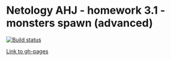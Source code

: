 # Netology AHJ - homework 3.1 - monsters spawn (advanced) 

[![Build status](https://ci.appveyor.com/api/projects/status/93evm084qaror62n/branch/main?svg=true)](https://ci.appveyor.com/project/Alexey57575/ahj-hw3-1/branch/main)

[Link to gh-pages](https://alexgnutov.github.io/ahj_hw3_1/)
